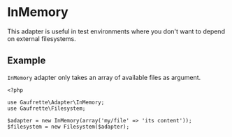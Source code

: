 InMemory
========

This adapter is useful in test environments where you don't want to depend on external filesystems.

Example
-------

`InMemory` adapter only takes an array of available files as argument.

```
<?php

use Gaufrette\Adapter\InMemory;
use Gaufrette\Filesystem;

$adapter = new InMemory(array('my/file' => 'its content'));
$filesystem = new Filesystem($adapter);
```
